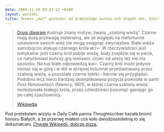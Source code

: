 ```yaml
---
date: 2004-11-10 03:43:12 +0100
layout: wycinki
title: Termin „mat” pochodzi od arabskiego zwrotu ash-shaykh mat, który znaczy „szejk został zabity”
---
```


> [Drugi diagram](http://pl.wikipedia.org/wiki/Wieczny_szach#Szalona_wie.C5.BCa 'wieże szaleją') ilustruje znany motyw, zwany „szaloną wieżą”. Czarne mają dużą przewagę materialną, ale ze względu na niefortunne ustawienie swoich wież nie mogą osiągnąć zwycięstwa. Biała wieża samobójczo atakuje czarnego króla <code>Wb7+!</code> W rzeczywistości jest nietykalna: jeśli czarny król pobije wieżę, biały znajdzie się w pacie, co natychmiast kończy grę remisem. Uciec od wieży też nie ma sposobu. Na <code>Ka6</code> białe odpowiedzą <code>Wa6+</code>. Czarny król może jedynie miotać się w górę i w dół w skrajnej kolumnie prześladowany przez szaloną wieżę, a pozostałe czarne bierki – biernie się przyglądać. Podobna lecz nieco bardziej skomplikowana pozycja powstała w partii Post-Nimzowitsch (Niemcy, 1901), w której czarna szalona wieża molestowała białego króla, przez czterdzieści posunięć ganiając go po całej szachownicy.
>
> [Wikipedia](http://pl.wikipedia.org/wiki/Wieczny_szach 'wieczny szach')

Pod pretekstem wizyty w Daily Café panna Thoughtscriber kazała bronić honoru Białych, a że przerwę miałem coś koło dwudziestoletnią to się dokształcam. [Chwała Wikipedii, dobrze piszą.](http://pl.wikipedia.org/w/wiki.phtml?title=HWDP&oldid=402802 '…i inne rozwinięcia')

